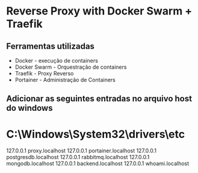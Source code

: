 # Reverse Proxy with Docker Swarm + Traefik

## Ferramentas utilizadas
- Docker - execução de containers
- Docker Swarm - Orquestração de containers
- Traefik - Proxy Reverso
- Portainer - Administração de Containers

## Adicionar as seguintes entradas no arquivo host do windows
# C:\Windows\System32\drivers\etc
127.0.0.1	proxy.localhost
127.0.0.1	portainer.localhost
127.0.0.1	postgresdb.localhost
127.0.0.1	rabbitmq.localhost
127.0.0.1	mongodb.localhost
127.0.0.1	backend.localhost
127.0.0.1	whoami.localhost
